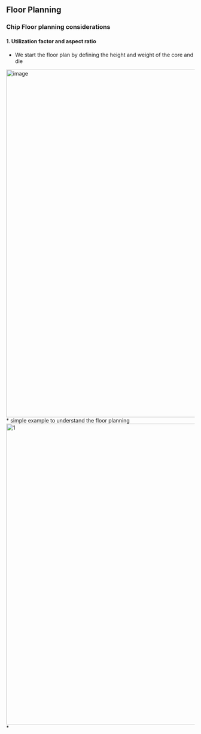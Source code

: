 ##  Floor Planning 
### Chip Floor planning considerations
#### 1. Utilization factor and aspect ratio
* We start the floor plan by defining the height and weight of the core and die
<img width="927" alt="image" src="https://github.com/navi2311/DIGITAL-VLSI-SOC-DESIGN-AND-PLANNING/assets/134842758/ff8d5f5c-7d2d-4e6c-90b2-68be3d7a6690">
* simple example to understand the floor planning
<img width="802" alt="1" src="https://github.com/navi2311/DIGITAL-VLSI-SOC-DESIGN-AND-PLANNING/assets/134842758/aacdf7d4-4d68-405a-a5bf-be3217566d0f">
*  


